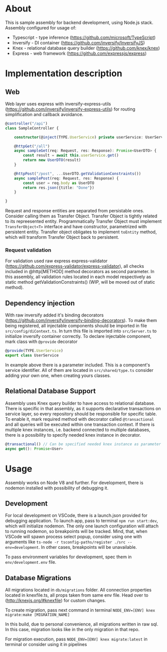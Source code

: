 # About

This is sample assembly for backend development, using Node.js stack. Assembly configured for usage of:
 - Typescript - type inference (https://github.com/microsoft/TypeScript)
 - Inversify - DI container (https://github.com/inversify/InversifyJS)
 - Knex - relational database query builder (https://github.com/knex/knex)
 - Express - web framework (https://github.com/expressjs/express)

# Implementation description

## Web

Web layer uses express with inversify-express-utils (https://github.com/inversify/inversify-express-utils) for routing simplification and callback avoidance.

```typescript
@controller("/api")
class SampleController {

    constructor(@inject(TYPE.UserService) private userService: UserService) {}

    @httpGet("/all")
    async sampleGet(req: Request, res: Response): Promise<UserDTO> {
        const result = await this.userService.get()
        return new UserDTO(result)
    }

    @httpPost("/post", ...UserDTO.getValidationConstraints())
    async samplePost(req: Request, res: Response) {
        const user = req.body as UserDTO
        return res.json({title: "Done"})
    }

}
```

Request and response entities are separated from persistable ones. Consider calling them as Transfer Object. Transfer Object is tightly related to its repreesented entity. Programmatically Transfer Object must implement `TransferObject<T>` interface and have constructor, parametrized with persistent entity. Transfer object obligates to implement `toEntity` method, which will transform Transfer Object back to persistent.

### Request validation

For validation used raw express express-validator (https://github.com/express-validator/express-validator), all checks included in @http[METHOD] method decorators as second parameter. In this assembly, all validation rules located in each model respectively as static method getValidationConstraints() (WIP, will be moved out of static method).

## Dependency injection

With raw inversify added it's binding decorators (https://github.com/inversify/inversify-binding-decorators). To make them being registered, all injectable components should be imported in file `src/config/diContext.ts`. In turn this file is imported into `src/Server.ts` to initialize inversify container correctly. To declare injectable component, mark class with `@provide` decorator

```typescript
@provide(TYPE.UserService)
export class UserService
```

In example above there is a parameter included. This is a component's service identifier. All of them are located in `src/shared/type.ts` consider adding your own one, when creating yours classes.

## Relational Database Support

Assembly uses Knex query builder to have access to relational database. There is specific in that assembly, as it supports declarative transactions on service layer, so every repository should be responsible for specific table. To enable it, mark required method with decorator called `@transactional` and all queries will be executed within one transaction context. If there is multiple knex instances, i.e. backend connected to multiple databases, there is a possibility to specify needed knex instance in decorator.

```typescript
@transactional() // Can be specified needed knex instance as parameter
async get(): Promise<User>
```

# Usage

Assembly works on Node V8 and further. For development, there is nodemon installed with possibility of debugging it.

## Development

For local development on VSCode, there is a launch.json provided for debugging application. To launch app, pass to terminal `npm run start:dev`, which will initialize nodemon. The only one launch configuration will attach to running nodemon, so breakpoints will be tracked. Mind, that, when VSCode will spawn process select popup, consider using one with arguments like `ts-node -r tsconfig-paths/register ./src --env=development`. In other cases, breakpoints will be unavailable.

To pass environment variables for development, spec them in `env/development.env` file.

## Database Migrations

All migrations located in `db/migrations` folder. All connection properties located in knexfile.ts, all props taken from same env file. Head over to (http://knexjs.org/#knexfile) for custom changes.

To create migration, pass next command in terminal `NODE_ENV=[ENV] knex migrate:make [MIGRATION_NAME]`

In this build, due to personal convenience, all migrations written in raw sql. In this case, migration looks like in the only migration in that repo.

For migration execution, pass `NODE_ENV=[ENV] knex migrate:latest` in terminal or consider using it in pipelines